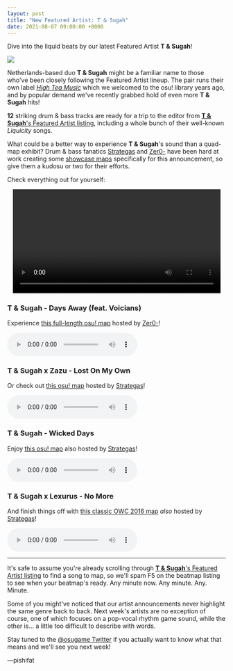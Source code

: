 ```yaml
---
layout: post
title: "New Featured Artist: T & Sugah"
date: 2021-08-07 09:00:00 +0000
---
```


Dive into the liquid beats by our latest Featured Artist **T & Sugah**!

![](https://assets.ppy.sh/artists/188/header.jpg)

Netherlands-based duo **T & Sugah** might be a familiar name to those who've been closely following the Featured Artist lineup. The pair runs their own label [*High Tea Music*](https://osu.ppy.sh/beatmaps/artists/26) which we welcomed to the osu! library years ago, and by popular demand we've recently grabbed hold of even more **T & Sugah** hits!

**12** striking drum & bass tracks are ready for a trip to the editor from [**T & Sugah**'s Featured Artist listing](https://osu.ppy.sh/beatmaps/artists/188), including a whole bunch of their well-known *Liquicity* songs.

What could be a better way to experience **T & Sugah**'s sound than a quad-map exhibit? Drum & bass fanatics [Strategas](https://osu.ppy.sh/users/2971837) and [Zer0-](https://osu.ppy.sh/users/4260033) have been hard at work creating some [showcase maps](/wiki/Featured_Artists/Featured_Artist_showcase_beatmaps) specifically for this announcement, so give them a kudosu or two for their efforts.

Check everything out for yourself:

<div align="center">
    <video width="95%" controls>
        <source src="https://assets.ppy.sh/artists/188/release_showcase.mp4" type="video/mp4" preload="none">
    </video>
</div>

### T & Sugah - Days Away (feat. Voicians)

Experience [this full-length osu! map](https://osu.ppy.sh/beatmapsets/1519300) hosted by [Zer0-](https://osu.ppy.sh/users/4260033)!

<audio controls>
    <source src="https://assets.ppy.sh/artists/188/Days%20Away/T%20%26%20Sugah%20-%20Days%20Away%20%28feat.%20Voicians%29.mp3" type="audio/mpeg">
</audio>

### T & Sugah x Zazu - Lost On My Own

Or check out [this osu! map](https://osu.ppy.sh/beatmapsets/1511518) hosted by [Strategas](https://osu.ppy.sh/users/2971837)!

<audio controls>
    <source src="https://assets.ppy.sh/artists/188/Lost%20On%20My%20Own/T%20%26%20Sugah%20x%20Zazu%20-%20Lost%20On%20My%20Own.mp3" type="audio/mpeg">
</audio>

### T & Sugah - Wicked Days

Enjoy [this osu! map](https://osu.ppy.sh/beatmapsets/1496811) also hosted by [Strategas](https://osu.ppy.sh/users/2971837)!

<audio controls>
    <source src="https://assets.ppy.sh/artists/188/Wicked%20Days%20EP/T%20%26%20Sugah%20-%20Wicked%20Days.mp3" type="audio/mpeg">
</audio>

### T & Sugah x Lexurus - No More

And finish things off with [this classic OWC 2016 map](https://osu.ppy.sh/beatmapsets/471562) *also* hosted by [Strategas](https://osu.ppy.sh/users/2971837)!

<audio controls>
    <source src="https://assets.ppy.sh/artists/188/High%20Tea%20Music%20Vol.%201/T%20%26%20SugahLexurus%20-%20No%20More.mp3" type="audio/mpeg">
</audio>

---

It's safe to assume you're already scrolling through [**T & Sugah**'s Featured Artist listing](https://osu.ppy.sh/beatmaps/artists/188) to find a song to map, so we'll spam F5 on the beatmap listing to see when your beatmap's ready. Any minute now. Any minute. Any. Minute.

Some of you might've noticed that our artist announcements never highlight the same genre back to back. Next week's artists are no exception of course, one of which focuses on a pop-vocal rhythm game sound, while the other is... a little too difficult to describe with words. 

Stay tuned to the [@osugame Twitter](https://twitter.com/osugame) if you actually want to know what that means and we'll see you next week!

—pishifat
